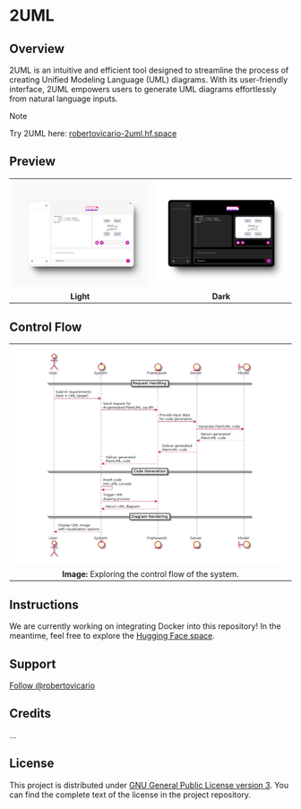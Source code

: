 # 2UML

## Overview

2UML is an intuitive and efficient tool designed to streamline the process of creating Unified Modeling Language (UML) diagrams. With its user-friendly interface, 2UML empowers users to generate UML diagrams effortlessly from natural language inputs.

> [!NOTE]
> 
> Try 2UML here: [robertovicario-2uml.hf.space](https://robertovicario-2uml.hf.space)

## Preview

<table>
    <tr>
        <td><img src="https://raw.githubusercontent.com/robertovicario/2UML/main/docs/img/1.png" width="512"></td>
        <td><img src="https://raw.githubusercontent.com/robertovicario/2UML/main/docs/img/2.png" width="512"></td>
    </tr>
    <tr>
        <td align="center"><strong>Light</strong></td>
        <td align="center"><strong>Dark</strong></td>
    </tr>
</table>

## Control Flow

<table>
    <tr>
        <td><img src="https://raw.githubusercontent.com/robertovicario/2UML/main/docs/img/3.png" width="512"></td>
    </tr>
    <tr>
        <td align="center"><strong>Image:</strong> Exploring the control flow of the system.</td>
    </tr>
</table>

## Instructions

We are currently working on integrating Docker into this repository! In the meantime, feel free to explore the [Hugging Face space](https://huggingface.co/spaces/robertovicario/2UML).

## Support

<!-- Place this tag where you want the button to render. -->
<a class="github-button" href="https://github.com/robertovicario" data-color-scheme="no-preference: light; light: light; dark: dark;" data-size="large" data-show-count="true" aria-label="Follow @robertovicario on GitHub">Follow @robertovicario</a>

<!-- Place this tag in your head or just before your close body tag. -->
<script async defer src="https://buttons.github.io/buttons.js"></script>

## Credits

...

## License

This project is distributed under [GNU General Public License version 3](https://opensource.org/license/gpl-3-0). You can find the complete text of the license in the project repository.
